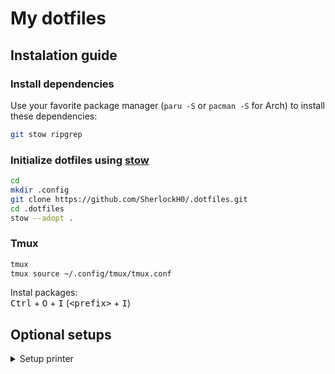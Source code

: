 # My dotfiles

## Instalation guide

### Install dependencies

Use your favorite package manager (`paru -S` or `pacman -S` for Arch) to install these dependencies:

```bash
git stow ripgrep 
```

### Initialize dotfiles using [stow](https://brandon.invergo.net/news/2012-05-26-using-gnu-stow-to-manage-your-dotfiles.html)

```bash
cd
mkdir .config
git clone https://github.com/SherlockH0/.dotfiles.git
cd .dotfiles
stow --adopt .
```

### Tmux

```bash
tmux
tmux source ~/.config/tmux/tmux.conf
```

Instal packages: \
<kbd>Ctrl</kbd> + <kbd>O</kbd> + <kbd>I</kbd> (<kbd>\<prefix\></kbd> + <kbd>I</kbd>)

## Optional setups

<details>

<summary>Setup printer</summary>

```bash
sudo pacman -S caps system-config-printer
sudo systemctl enable --now cups
sudo usermod -aG lp $USER
```

[Install drivers](https://wiki.archlinux.org/title/CUPS/Printer-specific_problems)

</details>
